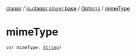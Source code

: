 [clappr](../../index.md) / [io.clappr.player.base](../index.md) / [Options](index.md) / [mimeType](.)

# mimeType

`var mimeType: `[`String`](https://kotlinlang.org/api/latest/jvm/stdlib/kotlin/-string/index.html)`?`